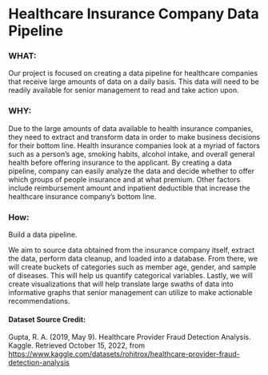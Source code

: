 # Healthcare Insurance Company Data Pipeline

### WHAT: 
Our project is focused on creating a data pipeline for healthcare companies that receive large amounts of data on a daily basis. This data will need to be readily available for senior management to read and take action upon. 

### WHY: 
Due to the large amounts of data available to health insurance companies, they need to extract and transform data in order to make business decisions for their bottom line. Health insurance companies look at a myriad of factors such as a person’s age, smoking habits, alcohol intake, and overall general health before offering insurance to the applicant. By creating a data pipeline, company can easily analyze the data and decide whether to offer which groups of people insurance and at what premium. Other factors include reimbursement amount and inpatient deductible that increase the healthcare insurance company’s bottom line.

### How:

Build a data pipeline. 

We aim to source data obtained from the insurance company itself, extract the data, perform data cleanup, and loaded into a database. 
From there, we will create buckets of categories such as member age, gender, and sample of diseases. This will help us quantify categorical variables.
Lastly, we will create visualizations that will help translate large swaths of data into informative graphs that senior management can utilize to make actionable recommendations.


#### Dataset Source Credit:

Gupta, R. A. (2019, May 9). Healthcare Provider Fraud Detection Analysis. Kaggle. Retrieved October 15, 2022, from https://www.kaggle.com/datasets/rohitrox/healthcare-provider-fraud-detection-analysis
